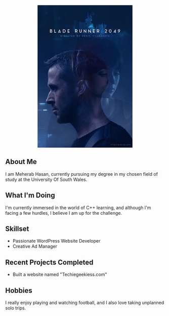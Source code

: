 <div align="center">
  <img src="RYVE Creative.jpg" alt="Profile Image" width="300"/>
</div>

## About Me
I am Meherab Hasan, currently pursuing my degree in my chosen field of study at the University Of South Wales.

## What I'm Doing
I'm currently immersed in the world of C++ learning, and although I'm facing a few hurdles, I believe I am up for the challenge.

## Skillset
- Passionate WordPress Website Developer
- Creative Ad Manager

## Recent Projects Completed
- Built a website named "Techiegeekiess.com"

## Hobbies
I really enjoy playing and watching football, and I also love taking unplanned solo trips.
